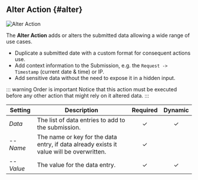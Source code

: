 ## Alter Action {#alter}

![Alter Action](./assets/action-alter.svg)

The **Alter Action** adds or alters the submitted data allowing a wide range of use cases.

- Duplicate a submitted date with a custom format for consequent actions use.
- Add context information to the Submission, e.g. the `Request -> Timestamp` (current date & time) or IP.
- Add sensitive data without the need to expose it in a hidden input.

::: warning Order is important
Notice that this action must be executed before any other action that might rely on it altered data.
:::

| Setting | Description | Required | Dynamic |
| --- | --- | :---: | :---: |
| *Data* | The list of data entries to add to the submission. | &#x2713; | &#x2713; |
| -- *Name* | The name or key for the data entry, if data already exists it value will be overwritten. | &#x2713; |
| -- *Value* | The value for the data entry. |  &#x2713; | &#x2713; | &#x2713; |
<!--@include: ./common-action-settings.md-->
